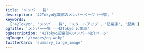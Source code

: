 ```yaml
---
title: 'メンバー一覧'
description: '42Tokyo起業部のメンバーページ（一部）。'
keywords:
  ['42Tokyo', 'メンバー一覧', 'スタートアップ', '起業家', '起業']
ogTitle: 'メンバー一覧 - 42Tokyo 起業部'
ogDescription: '42Tokyo起業部のメンバー紹介ページ'
ogImage: '/images/og.webp'
twitterCard: 'summary_large_image'
---
```

